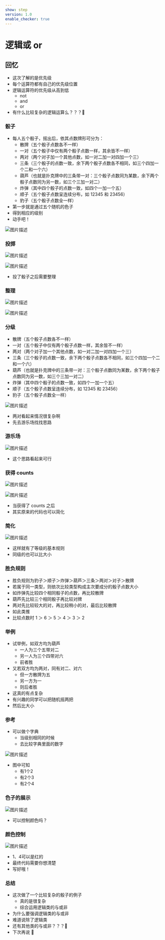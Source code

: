 ```yaml
---
show: step
version: 1.0
enable_checker: true
---
```


# 逻辑或 or

## 回忆

- 这次了解的是优先级
- 每个运算符都有自己的优先级位置
- 逻辑运算符的优先级从高到低
  - not
  - and
  - or
- 有什么比较复杂的逻辑运算么？？？🤔

### 骰子

- 每人五个骰子，摇出后，依其点数牌形可分为：
  - 散牌（五个骰子点数各不一样）
  - 一对（五个骰子中仅有两个骰子点数一样，其余皆不一样）
  - 两对（两个对子加一个其他点数，如一对二加一对四加一个三）
  - 三条（三个骰子的点数一致，余下两个骰子点数各不相同，如三个四加一个二和一个六）
  - 葫芦（也就是扑克牌中的三条带一对：三个骰子点数同为某数，余下两个骰子点数同为另一数，如三个三加一对二）
  - 炸弹（其中四个骰子的点数一致，如四个一加一个五）
  - 顺子（五个骰子点数呈连续分布，如 12345 和 23456）
  - 豹子（五个骰子点数全一样）
- 第一步就是通过五个随机的色子
- 得到相应的级别
- 动手吧！

![图片描述](https://doc.shiyanlou.com/courses/uid1190679-20210925-1632573660781)

### 投掷

![图片描述](https://doc.shiyanlou.com/courses/uid1190679-20210925-1632574216698)

![图片描述](https://doc.shiyanlou.com/courses/uid1190679-20210925-1632574224312)

- 投了骰子之后需要整理

### 整理

![图片描述](https://doc.shiyanlou.com/courses/uid1190679-20210925-1632574232094)

![图片描述](https://doc.shiyanlou.com/courses/uid1190679-20210925-1632574238615)

### 分级

- 散牌（五个骰子点数各不一样）
- 一对（五个骰子中仅有两个骰子点数一样，其余皆不一样）
- 两对（两个对子加一个其他点数，如一对二加一对四加一个三）
- 三条（三个骰子的点数一致，余下两个骰子点数各不相同，如三个四加一个二和一个六）
- 葫芦（也就是扑克牌中的三条带一对：三个骰子点数同为某数，余下两个骰子点数同为另一数，如三个三加一对二）
- 炸弹（其中四个骰子的点数一致，如四个一加一个五）
- 顺子（五个骰子点数呈连续分布，如 12345 和 23456）
- 豹子（五个骰子点数全一样）

![图片描述](https://doc.shiyanlou.com/courses/uid1190679-20210925-1632575067386)

- 两对看起来情况很复杂啊
- 先去游乐场找找思路

### 游乐场

![图片描述](https://doc.shiyanlou.com/courses/uid1190679-20210925-1632575270728)

- 这个思路看起来可行

### 获得 counts

![图片描述](https://doc.shiyanlou.com/courses/uid1190679-20210925-1632575470187)

![图片描述](https://doc.shiyanlou.com/courses/uid1190679-20210925-1632575544394)

- 当获得了 counts 之后
- 其实原来的代码也可以简化

### 简化

![图片描述](https://doc.shiyanlou.com/courses/uid1190679-20210925-1632575777196)

- 这样就有了等级的基本规则
- 同级的也可以比大小

### 胜负规则

- 胜负规则为豹子＞顺子＞炸弹＞葫芦＞三条＞两对＞对子＞散牌
- 若属于同一类型，则依次比较类型构成主次要成分的骰子点数大小
- 如炸弹先比较四个相同骰子的点数，再比较散牌
- 葫芦先比较三个相同骰子再比较对牌
- 两对先比较较大的对，再比较稍小的对，最后比较散牌
- 如此类推
- 比较点数时 1 ＞ 6 ＞ 5 ＞ 4 ＞ 3 ＞ 2

### 举例

- 试举例，如双方均为葫芦
  - 一人为三个五带对二
  - 另一人为三个四带对六
  - 前者胜
- 又若双方均为两对，同有对二、对六
  - 但一方散牌为五
  - 另一方为一
  - 则后者胜
- 这真的有点复杂
- 有兴趣的同学可以把随机摇两把
- 然后比大小

### 参考

- 可以做个字典
	- 当级别相同的时候
	- 去比较字典里面的数字

![图片描述](https://doc.shiyanlou.com/courses/uid1190679-20221025-1666700427830/wm)

- 图中可知
	- 有1个2 
	- 有2个3
	- 有2个4

### 色子的展示

![图片描述](https://doc.shiyanlou.com/courses/uid1190679-20221025-1666700546431)

- 可以控制颜色吗？

### 颜色控制

![图片描述](https://doc.shiyanlou.com/courses/uid1190679-20221025-1666700567464)

- 1、4可以是红的
- 最终代码需要你想清楚
- 写好哦！

### 总结

- 这次做了一个比较复杂的骰子的例子
	- 真的是很复杂
	- 综合运用逻辑类的与或非
- 为什么要强调逻辑类的与或非
- 难道说除了逻辑类
- 还有其他类的与或非？？？🤔
- 下次再说 👋
